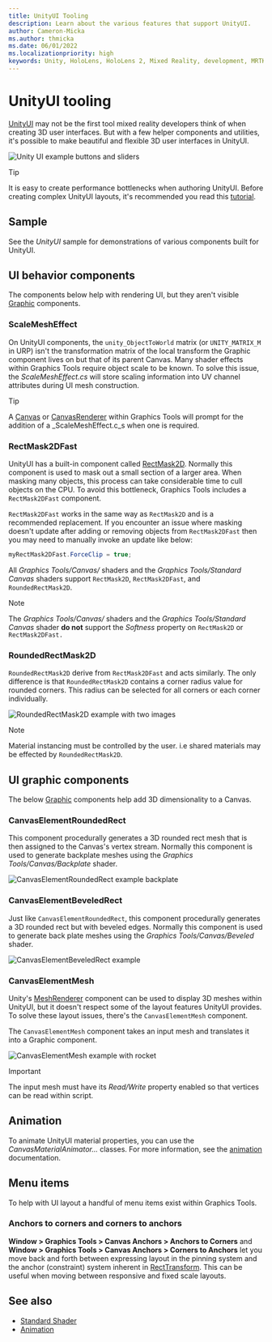 ```yaml
---
title: UnityUI Tooling
description: Learn about the various features that support UnityUI.
author: Cameron-Micka
ms.author: thmicka
ms.date: 06/01/2022
ms.localizationpriority: high
keywords: Unity, HoloLens, HoloLens 2, Mixed Reality, development, MRTK, Graphics Tools, MRGT, MR Graphics Tools, Standard Shader, Mesh Outlines
---
```


# UnityUI tooling

[UnityUI](https://docs.unity3d.com/Packages/com.unity.ugui@1.0/manual/index.html) may not be the first tool mixed reality developers think of when creating 3D user interfaces. But with a few helper components and utilities, it's possible to make beautiful and flexible 3D user interfaces in UnityUI.

![Unity UI example buttons and sliders](images/UnityUITooling/UnityUITooling.jpg)

>[!TIP]
> It is easy to create performance bottlenecks when authoring UnityUI. Before creating complex UnityUI layouts, it's recommended you read this [tutorial](https://learn.unity.com/tutorial/optimizing-unity-ui).

## Sample

See the *UnityUI* sample for demonstrations of various components built for UnityUI.

## UI behavior components

The components below help with rendering UI, but they aren't visible [Graphic](https://docs.unity3d.com/Packages/com.unity.ugui@1.0/api/UnityEngine.UI.Graphic.html) components.

### ScaleMeshEffect

On UnityUI components, the `unity_ObjectToWorld` matrix (or `UNITY_MATRIX_M`  in URP) isn't the transformation matrix of the local transform the Graphic component lives on but that of its parent Canvas. Many shader effects within Graphics Tools require object scale to be known. To solve this issue, the _ScaleMeshEffect.cs_ will store scaling information into UV channel attributes during UI mesh construction.

>[!TIP]
> A [Canvas](https://docs.unity3d.com/ScriptReference/Canvas.html) or [CanvasRenderer](https://docs.unity3d.com/ScriptReference/CanvasRenderer.html) within Graphics Tools will prompt for the addition of a _ScaleMeshEffect.c_s when one is required.

### RectMask2DFast

UnityUI has a built-in component called [RectMask2D](https://docs.unity3d.com/Packages/com.unity.ugui@1.0/manual/script-RectMask2D.html). Normally this component is used to mask out a small section of a larger area. When masking many objects, this process can take considerable time to cull objects on the CPU. To avoid this bottleneck, Graphics Tools includes a `RectMask2DFast` component.

`RectMask2DFast` works in the same way as `RectMask2D` and is a recommended replacement. If you encounter an issue where masking doesn't update after adding or removing objects from `RectMask2DFast` then you may need to manually invoke an update like below:

```C#
myRectMask2DFast.ForceClip = true;
```

All *Graphics Tools/Canvas/* shaders and the *Graphics Tools/Standard Canvas* shaders support `RectMask2D`, `RectMask2DFast`, and `RoundedRectMask2D`.

>[!NOTE]
> The *Graphics Tools/Canvas/* shaders and the *Graphics Tools/Standard Canvas* shader **do not** support the *Softness* property on `RectMask2D` or `RectMask2DFast.`

### RoundedRectMask2D

`RoundedRectMask2D` derive from `RectMask2DFast` and acts similarly. The only difference is that `RoundedRectMask2D` contains a corner radius value for rounded corners. This radius can be selected for all corners or each corner individually.

![RoundedRectMask2D example with two images](images/UnityUITooling/RoundedRectMask2D.jpg)

>[!NOTE]
> Material instancing must be controlled by the user. i.e shared materials may be effected by `RoundedRectMask2D`.

## UI graphic components

The below [Graphic](https://docs.unity3d.com/Packages/com.unity.ugui@1.0/api/UnityEngine.UI.Graphic.html) components help add 3D dimensionality to a Canvas.

### CanvasElementRoundedRect

This component procedurally generates a 3D rounded rect mesh that is then assigned to the Canvas's vertex stream. Normally this component is used to generate backplate meshes using the *Graphics Tools/Canvas/Backplate* shader.

![CanvasElementRoundedRect example backplate](images/UnityUITooling/CanvasElementRoundedRect.jpg)

### CanvasElementBeveledRect

Just like `CanvasElementRoundedRect`, this component procedurally generates a 3D rounded rect but with beveled edges. Normally this component is used to generate back plate meshes using the *Graphics Tools/Canvas/Beveled* shader.

![CanvasElementBeveledRect example](images/UnityUITooling/CanvasElementBeveledRect.jpg)

### CanvasElementMesh

Unity's [MeshRenderer](https://docs.unity3d.com/ScriptReference/MeshRenderer.html) component can be used to display 3D meshes within UnityUI, but it doesn't respect some of the layout features UnityUI provides. To solve these layout issues, there's the `CanvasElementMesh` component.

 The `CanvasElementMesh` component takes an input mesh and translates it into a Graphic component.

![CanvasElementMesh example with rocket](images/UnityUITooling/CanvasElementMesh.jpg)

>[!IMPORTANT]
> The input mesh must have its *Read/Write* property enabled so that vertices can be read within script.

## Animation

To animate UnityUI material properties, you can use the *CanvasMaterialAnimator...* classes. For more information, see the [animation](animation.md) documentation.

## Menu items

To help with UI layout a handful of menu items exist within Graphics Tools.

### Anchors to corners and corners to anchors

**Window > Graphics Tools > Canvas Anchors > Anchors to Corners** and **Window > Graphics Tools > Canvas Anchors > Corners to Anchors** let you move back and forth between expressing layout in the pinning system and the anchor (constraint) system inherent in [RectTransform](https://docs.unity3d.com/ScriptReference/RectTransform.html). This can be useful when moving between responsive and fixed scale layouts.

## See also

* [Standard Shader](standard-shader.md)
* [Animation](animation.md)
